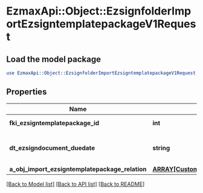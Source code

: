 # EzmaxApi::Object::EzsignfolderImportEzsigntemplatepackageV1Request

## Load the model package
```perl
use EzmaxApi::Object::EzsignfolderImportEzsigntemplatepackageV1Request;
```

## Properties
Name | Type | Description | Notes
------------ | ------------- | ------------- | -------------
**fki_ezsigntemplatepackage_id** | **int** | The unique ID of the Ezsigntemplatepackage | 
**dt_ezsigndocument_duedate** | **string** | The maximum date and time at which the Ezsigndocument can be signed. | 
**a_obj_import_ezsigntemplatepackage_relation** | [**ARRAY[CustomImportEzsigntemplatepackageRelationRequest]**](CustomImportEzsigntemplatepackageRelationRequest.md) |  | 

[[Back to Model list]](../README.md#documentation-for-models) [[Back to API list]](../README.md#documentation-for-api-endpoints) [[Back to README]](../README.md)


